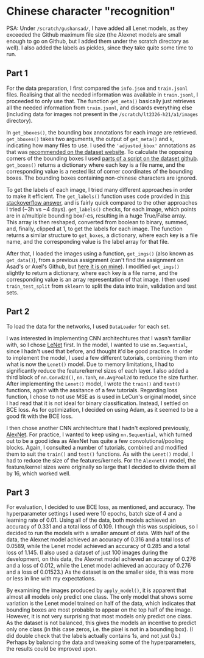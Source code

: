 # Chinese character "recognition"

PSA: Under `/scratch/gushansad/`, I have added all Lenet models, as they exceeded the Github maximum file size (the Alexnet models are small enough to go on Github, but I added them under the scratch directory as well). I also added the labels as pickles, since they take quite some time to run. 

## Part 1

For the data preparation, I first compared the `info.json` and `train.jsonl` files. Realising that all the needed information was available in `train.jsonl`, I proceeded to only use that. The function `get_meta()` basically just retrieves all the needed information from `train.jsonl`, and discards everything else (including data for images not present in the `/scratch/lt2326-h21/a1/images` directory). 

In `get_bboxes()`, the bounding box annotations for each image are retrieved. `get_bboxes()` takes two arguments, the output of `get_meta()` and `k`, indicating how many files to use. I used the `'adjusted_bbox'` annotations as that was [recommended on the dataset website](https://ctwdataset.github.io/tutorial/1-basics.html#Appendix:-Adjusted-bounding-box-conversion). To calculate the opposing corners of the bounding boxes I used [parts of a script on the dataset github](https://github.com/yuantailing/ctw-baseline/blob/master/classification/create_pkl.py#L20). `get_boxes()` returns a dictionary where each key is a file name, and the corresponding value is a nested list of corner coordinates of the bounding boxes. The bounding boxes containing non-chinese characters are ignored. 

To get the labels of each image, I tried many different approaches in order to make it efficient. The `get_labels()` function uses code provided in [this stackoverflow answer](https://stackoverflow.com/a/62235347/14112047), and is fairly quick compared to the other approaches I tried (~3h vs ~4 days). `get_labels()` checks, for each image, which points are in a/multiple bounding box/-es, resulting in a huge True/False array. This array is then reshaped, converted from boolean to binary, summed, and, finally, clipped at 1, to get the labels for each image. The function returns a similar structure to `get_boxes`, a dictionary, where each key is a file name, and the corresponding value is the label array for that file. 

After that, I loaded the images using a function, `get_imgs()` (also known as `get_data()`), from a previous assignment (can't find the assignment on Asad's or Axel's Github, but [here it is on mine](https://github.com/sagahansson/lt2316-h20-b/blob/main/ab.ipynb)). I modified `get_imgs()` slightly to return a dictionary, where each key is a file name, and the corresponding value is an array representation of that image. I then used `train_test_split` from `sklearn` to split the data into train, validation and test sets. 

## Part 2

To load the data for the networks, I used `DataLoader` for each set. 

I was interested in implementing CNN architechtures that I wasn't familiar with, so I chose [LeNet](https://ieeexplore.ieee.org/document/726791) first. In the model, I wanted to use `nn.Sequential`, since I hadn't used that before, and thought it'd be good practice. In order to implement the model, I used a few different tutorials, combining them into what is now the `Lenet()` model. Due to memory limitations, I had to significantly reduce the feature/kernel sizes of each layer. I also added a third block of `nn.Convd2d()`, `nn.Tanh`, `nn.AvgPool2d` to reduce the size further. After implementing the `Lenet()` model, I wrote the `train()` and `test()` functions, again with the assitance of a few tutorials. Regarding loss function, I chose to not use MSE as is used in LeCun's original model, since I had read that it is not ideal for binary classification. Instead, I settled on BCE loss. As for optimization, I decided on using Adam, as it seemed to be a good fit with the BCE loss.

I then chose another CNN architechture that I hadn't explored previously, [AlexNet](https://www.semanticscholar.org/paper/ImageNet-classification-with-deep-convolutional-Krizhevsky-Sutskever/abd1c342495432171beb7ca8fd9551ef13cbd0ff). For practice, I wanted to keep using `nn.Sequential`, which turned out to be a good idea as AlexNet has quite a few convolutional/pooling blocks. Again, I consulted a number of tutorials, combined and modified them to suit the `train()` and `test()` functions. As with the `Lenet()` model, I had to reduce the size of the features/kernels. For the `Alexnet()` model, the feature/kernel sizes were originally so large that I decided to divide them all by 16, which worked well. 

## Part 3

For evaluation, I decided to use BCE loss, as mentioned, and accuracy. The hyperparameter settings I used were 10 epochs, batch size of 4 and a learning rate of 0.01. Using all of the data, both models achieved an accuracy of 0.331 and a total loss of 0.109. I though this was suspicious, so I decided to run the models with a smaller amount of data. With half of the data, the Alexnet model achieved an accuracy of 0.316 and a total loss of 0.0589, while the Lenet model achieved an accuracy of 0.285 and a total loss of 1.145. (I also used a dataset of just 100 images during the development, on this data, the Alexnet model achieved an accuray of 0.276 and a loss of 0.012, while the Lenet model achieved an accuracy of 0.276 and a loss of 0.01523.) As the dataset is on the smaller side, this was more or less in line with my expectations.


By examining the images produced by `apply_model()`, it is apparent that almost all models only predict one class. The only model that shows some variation is the Lenet model trained on half of the data, which indicates that bounding boxes are most probable to appear on the top half of the image. However, it is not very surprising that most models only predict one class. As the dataset is not balanced, this gives the models an incentive to predict only one class (in this case zeros, i.e. the pixel is not in a bounding box). (I did double check that the labels actually contains 1s, and not just 0s.) Perhaps by balancing the data and tweaking some of the hyperparameters, the results could be improved upon. 


